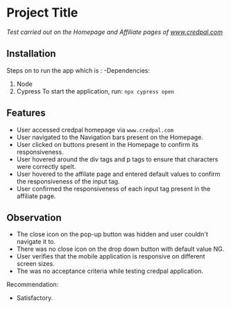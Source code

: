 # Project Title
_Test carried out on the Homepage and Affiliate pages of www.credpal.com_

## Installation
Steps on to run the app which is : 
-Dependencies:
1. Node
2. ⁠Cypress
   To start the application, run: `npx cypress open`

## Features

- User accessed credpal homepage via `www.credpal.com`
- User navigated to the Navigation bars present on the Homepage.
- User clicked on buttons present in the Homepage to confirm its responsiveness.
- User hovered around the div tags and p tags to ensure that characters were correctly spelt.
- User hovered to the affilate page and entered default values to confirm the responsiveness of the input tag.
- User confirmed the responsiveness of each input tag present in the affiliate page.

## Observation

- The close icon on the pop-up button was hidden and user couldn't navigate it to.
- There was no close icon on the drop down button with default value NG.
- User verifies that the mobile application is responsive on different screen sizes.
- The was no acceptance criteria while testing credpal application.

Recommendation:
- Satisfactory.
